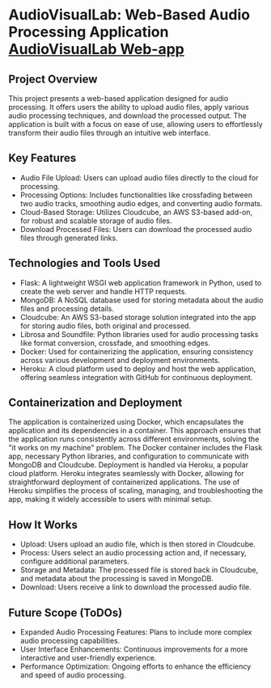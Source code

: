 # AudioVisualLab: Web-Based Audio Processing Application  [AudioVisualLab Web-app](https://audio-visual-lab-aa6ac17b6bff.herokuapp.com/upload)

## Project Overview
This project presents a web-based application designed for audio processing. It offers users the ability to upload audio files, apply various audio processing techniques, and download the processed output. The application is built with a focus on ease of use, allowing users to effortlessly transform their audio files through an intuitive web interface.

## Key Features
- Audio File Upload: Users can upload audio files directly to the cloud for processing.
- Processing Options: Includes functionalities like crossfading between two audio tracks, smoothing audio edges, and converting audio formats.
- Cloud-Based Storage: Utilizes Cloudcube, an AWS S3-based add-on, for robust and scalable storage of audio files.
- Download Processed Files: Users can download the processed audio files through generated links.

## Technologies and Tools Used
- Flask: A lightweight WSGI web application framework in Python, used to create the web server and handle HTTP requests.
- MongoDB: A NoSQL database used for storing metadata about the audio files and processing details.
- Cloudcube: An AWS S3-based storage solution integrated into the app for storing audio files, both original and processed.
- Librosa and Soundfile: Python libraries used for audio processing tasks like format conversion, crossfade, and smoothing edges.
- Docker: Used for containerizing the application, ensuring consistency across various development and deployment environments.
- Heroku: A cloud platform used to deploy and host the web application, offering seamless integration with GitHub for continuous deployment.

## Containerization and Deployment
The application is containerized using Docker, which encapsulates the application and its dependencies in a container. This approach ensures that the application runs consistently across different environments, solving the "it works on my machine" problem. The Docker container includes the Flask app, necessary Python libraries, and configuration to communicate with MongoDB and Cloudcube.
Deployment is handled via Heroku, a popular cloud platform. Heroku integrates seamlessly with Docker, allowing for straightforward deployment of containerized applications. The use of Heroku simplifies the process of scaling, managing, and troubleshooting the app, making it widely accessible to users with minimal setup.

## How It Works
- Upload: Users upload an audio file, which is then stored in Cloudcube.
- Process: Users select an audio processing action and, if necessary, configure additional parameters.
- Storage and Metadata: The processed file is stored back in Cloudcube, and metadata about the processing is saved in MongoDB.
- Download: Users receive a link to download the processed audio file.

## Future Scope (ToDOs)
- Expanded Audio Processing Features: Plans to include more complex audio processing capabilities.
- User Interface Enhancements: Continuous improvements for a more interactive and user-friendly experience.
- Performance Optimization: Ongoing efforts to enhance the efficiency and speed of audio processing.
